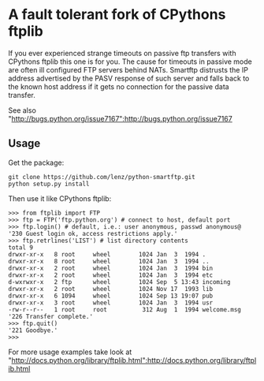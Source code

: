A fault tolerant fork of CPythons ftplib
========================================

If you ever experienced strange timeouts on passive ftp transfers with CPythons ftplib this one is for you. The cause for timeouts in passive mode are often ill configured FTP servers behind NATs. Smartftp distrusts the IP address advertised by the PASV response of such server and falls back to the known host address if it gets no connection for the passive data transfer.

See also "http://bugs.python.org/issue7167":http://bugs.python.org/issue7167

Usage
-----

Get the package:

    git clone https://github.com/lenz/python-smartftp.git
    python setup.py install


Then use it like CPythons ftplib:

    >>> from ftplib import FTP
    >>> ftp = FTP('ftp.python.org') # connect to host, default port
    >>> ftp.login() # default, i.e.: user anonymous, passwd anonymous@
    '230 Guest login ok, access restrictions apply.'
    >>> ftp.retrlines('LIST') # list directory contents
    total 9
    drwxr-xr-x   8 root     wheel        1024 Jan  3  1994 .
    drwxr-xr-x   8 root     wheel        1024 Jan  3  1994 ..
    drwxr-xr-x   2 root     wheel        1024 Jan  3  1994 bin
    drwxr-xr-x   2 root     wheel        1024 Jan  3  1994 etc
    d-wxrwxr-x   2 ftp      wheel        1024 Sep  5 13:43 incoming
    drwxr-xr-x   2 root     wheel        1024 Nov 17  1993 lib
    drwxr-xr-x   6 1094     wheel        1024 Sep 13 19:07 pub
    drwxr-xr-x   3 root     wheel        1024 Jan  3  1994 usr
    -rw-r--r--   1 root     root          312 Aug  1  1994 welcome.msg
    '226 Transfer complete.'
    >>> ftp.quit()
    '221 Goodbye.'
    >>>

For more usage examples take look at "http://docs.python.org/library/ftplib.html":http://docs.python.org/library/ftplib.html